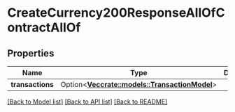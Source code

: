 # CreateCurrency200ResponseAllOfContractAllOf

## Properties

Name | Type | Description | Notes
------------ | ------------- | ------------- | -------------
**transactions** | Option<[**Vec<crate::models::TransactionModel>**](TransactionModel.md)> |  | [optional]

[[Back to Model list]](../README.md#documentation-for-models) [[Back to API list]](../README.md#documentation-for-api-endpoints) [[Back to README]](../README.md)


